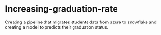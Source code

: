 # Increasing-graduation-rate
Creating a pipeline that migrates students data from  azure to snowflake and creating a model to predicts their graduation status.
